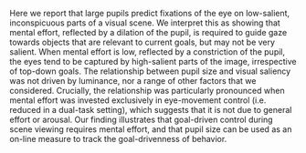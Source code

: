 Here we report that large pupils predict fixations of the eye on low-salient, inconspicuous parts of a visual scene. We interpret this as showing that mental effort, reflected by a dilation of the pupil, is required to guide gaze towards objects that are relevant to current goals, but may not be very salient. When mental effort is low, reflected by a constriction of the pupil, the eyes tend to be captured by high-salient parts of the image, irrespective of top-down goals. The relationship between pupil size and visual saliency was not driven by luminance, nor a range of other factors that we considered. Crucially, the relationship was particularly pronounced when mental effort was invested exclusively in eye-movement control (i.e. reduced in a dual-task setting), which suggests that it is not due to general effort or arousal. Our finding illustrates that goal-driven control during scene viewing requires mental effort, and that pupil size can be used as an on-line measure to track the goal-drivenness of behavior.
